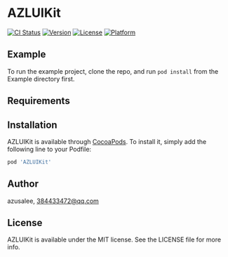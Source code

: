 # AZLUIKit

[![CI Status](https://img.shields.io/travis/azusalee/AZLUIKit.svg?style=flat)](https://travis-ci.org/azusalee/AZLUIKit)
[![Version](https://img.shields.io/cocoapods/v/AZLUIKit.svg?style=flat)](https://cocoapods.org/pods/AZLUIKit)
[![License](https://img.shields.io/cocoapods/l/AZLUIKit.svg?style=flat)](https://cocoapods.org/pods/AZLUIKit)
[![Platform](https://img.shields.io/cocoapods/p/AZLUIKit.svg?style=flat)](https://cocoapods.org/pods/AZLUIKit)

## Example

To run the example project, clone the repo, and run `pod install` from the Example directory first.

## Requirements

## Installation

AZLUIKit is available through [CocoaPods](https://cocoapods.org). To install
it, simply add the following line to your Podfile:

```ruby
pod 'AZLUIKit'
```

## Author

azusalee, 384433472@qq.com

## License

AZLUIKit is available under the MIT license. See the LICENSE file for more info.
